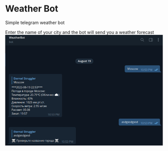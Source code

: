 # Weather Bot
Simple telegram weather bot

Enter the name of your city and the bot will send you a weather forecast
![Weather bot](telebot_weather.png "Bot use example")
